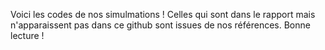Voici les codes de nos simulmations ! Celles qui sont dans le rapport mais n'apparaissent pas dans ce github sont issues de nos références. Bonne lecture !
